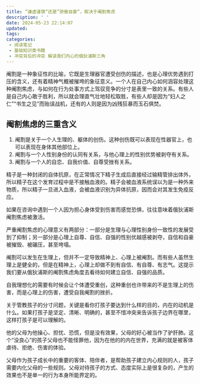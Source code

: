 ```yaml
---
title: ”谦虚谨慎“还是”骄傲自豪“，取决于阉割焦虑
description: ' '
date: 2024-05-23 22:14:07
updated:
tags:
categories:
 - 阅读笔记
 - 基础知识类书籍
 - 冲突背后的冲突 解读我们内心的俄狄浦斯三角
---
```

阉割是一种象征性的比喻，它既是生理器官遭受创伤的描述，也是心理优势遇到打压的含义，还有着精神气概被摧垮的象征意义。一个人在自己内心如何涵容处理这种阉割焦虑，与如何在行为处事方式上驾驭竞争的分寸是表里一致的关系。有些人是自己内心敢于胜利，所以就会理直气壮地轻松取胜，有些人却是因为“妇人之仁”“书生之见”而贻误战机，还有的人则是因为凶残狂暴而玉石俱焚。

## 阉割焦虑的三重含义

  1. 阉割是关于一个人生理的、躯体的创伤。这种创伤既可以表现在性器官上，也可以表现在身体其他部位上。
  2. 阉割与一个人性别身份的认同有关系，与他心理上的性别优势被剥夺有关系。
  3. 阉割与一个人的自恋、自我价值、自尊受挫有关系。

精子是一种封闭的自体抗原，在正常情况下精子生成后直接经过输精管排出体外，所以精子在这个发育过程中是不接触血液的。精子会被血液系统误以为是一种外来物质，所以精子一旦进入血液，会被血液识别为异体抗原，因而会对其发生免疫反应。

如果在咨询中遇到一个人因为担心身体受到伤害而感觉恐惧，往往意味着俄狄浦斯阉割焦虑被激活。

严重阉割焦虑的心理意义有两部分：一部分是生理与心理性别身份一致性的发展受到了抑制；另一部分是心理上自尊、自信、自强的性别优越感被剥夺，自信和自豪被摧毁、被碾压，甚至垮塌。

阉割可以发生在生理上，但并不一定导致精神上、心理上被阉割。而有些人虽然生理上是健全的，但是在精神上，心理上却做不到有自信、有自尊、有志气。这提示我们要从俄狄浦斯的阉割焦虑角度去看待如何建立自信、自强的品质。

自我理想化的需要有时候会让个体遭受重创，这种重创也许带来的不是生理上的伤害，而是心理上的伤害，遭受自我阉割的挫折。

关于管教孩子的分寸问题，关键是看你打孩子要达到什么样的目的，内在的动机是什么。如果打孩子是坚定、清晰、明确的，甚至不惜冲突来告诉孩子边界在哪里，这样打孩子是可以理解的。

他的父母为他操心、担忧、恐慌，但是没有效果，父母的好心被当作了驴肝肺。这个“没良心”的孩子父母也不能怪罪他，因为在他的的内在世界，充满的就是被客体虐待、拒绝、伤害的体验。

父母作为孩子成长中的重要的客体、陪伴者，是帮助孩子建立内心规则的人，孩子需要内化父母的一些规则。父母对待孩子的方式、态度实际上是很复杂的，产生的效果也不是单一的行为本身所能界定的。